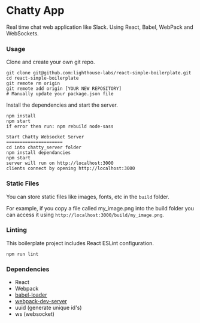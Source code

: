 Chatty App
=====================

Real time chat web application like Slack. Using React, Babel, WebPack and WebSockets.


### Usage

Clone and create your own git repo.

```
git clone git@github.com:lighthouse-labs/react-simple-boilerplate.git
cd react-simple-boilerplate
git remote rm origin
git remote add origin [YOUR NEW REPOSITORY]
# Manually update your package.json file
```

Install the dependencies and start the server.

```
npm install
npm start
if error then run: npm rebuild node-sass

Start Chatty Websocket Server
=====================
cd into chatty_server folder
npm install dependancies
npm start
server will run on http://localhost:3000
clients connect by opening http://localhost:3000
```

### Static Files

You can store static files like images, fonts, etc in the `build` folder.

For example, if you copy a file called my_image.png into the build folder you can access it using `http://localhost:3000/build/my_image.png`.

### Linting

This boilerplate project includes React ESLint configuration.

```
npm run lint
```

### Dependencies

* React
* Webpack
* [babel-loader](https://github.com/babel/babel-loader)
* [webpack-dev-server](https://github.com/webpack/webpack-dev-server)
* uuid (generate unique id's)
* ws (websocket)






